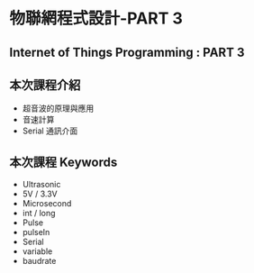# 物聯網程式設計-PART 3

## Internet of Things Programming : PART 3

## 本次課程介紹

- 超音波的原理與應用
- 音速計算
- Serial 通訊介面

## 本次課程 Keywords

- Ultrasonic
- 5V / 3.3V
- Microsecond
- int / long
- Pulse
- pulseIn
- Serial
- variable
- baudrate

